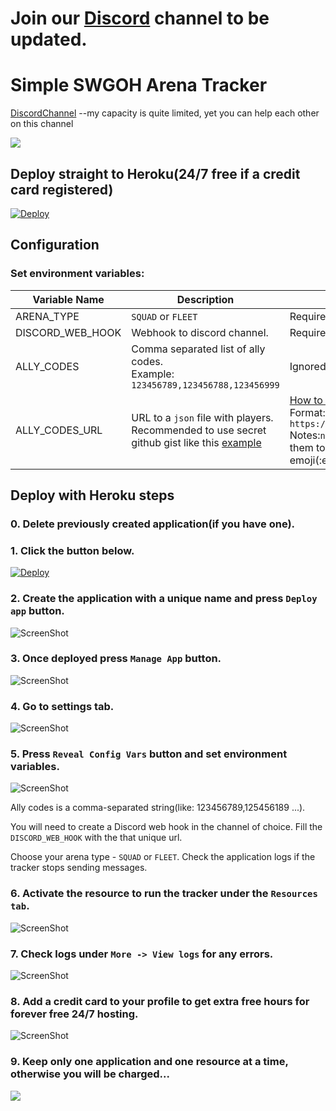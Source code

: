 # Join our [Discord](https://discord.gg/xcjvKPM) channel to be updated.

# Simple SWGOH Arena Tracker
[DiscordChannel](https://discord.gg/xcjvKPM) --my capacity is quite limited, yet you can help each other on this channel

[![](https://c5.patreon.com/external/logo/become_a_patron_button.png)](https://www.patreon.com/fingers0399)

## Deploy straight to Heroku(24/7 free if a credit card registered)

<!-- [![Deploy](https://www.herokucdn.com/deploy/button.svg)](https://dashboard.heroku.com/new?button-url=https%3A%2F%2Fgithub.com%2Ffingers0399%2Fswgoh-arena-tracker&template=https%3A%2F%2Fgithub.com%2Ffingers0399%2Fswgoh-arena-tracker) -->
<!-- [![Deploy](https://www.herokucdn.com/deploy/button.svg)](https://heroku.com/deploy) -->
[![Deploy](https://www.herokucdn.com/deploy/button.svg)](https://dashboard.heroku.com/new?button-url=https%3A%2F%2Fgithub.com%2Ffingers0399%2FccIPD-arena-tracker&template=https%3A%2F%2Fgithub.com%2Ffingers0399%2FccIPD-arena-tracker)



## Configuration

### Set environment variables:

|Variable Name| Description                             | Notes |
|-------------|-----------------------------------------|------ |
|ARENA_TYPE | `SQUAD` or `FLEET`                 | Required(yet `SQUAD` is by default if not set)|
|DISCORD_WEB_HOOK| Webhook to discord channel.|  Required|
|ALLY_CODES | Comma separated list of ally codes.<br/>Example:<br/>`123456789,123456788,123456999`| Ignored if `ALLY_CODES_URL` present|
|ALLY_CODES_URL| URL to a `json` file with players.<br/> Recommended to use secret github gist like this [example](https://gist.github.com/fingers0399/603fc48a5ec43afc9e53ee845e91e042/raw)|[How to find discord id.](https://support.discordapp.com/hc/en-us/articles/206346498-Where-can-I-find-my-User-Server-Message-ID-).<br/>Format: `https://gist.github.com/<user_name>/<gist_id>/raw`<br/>Notes:`name` and `discordId` is not required, just set them to an empty string `""`, `userIcon` is for discord emoji(:emoji_code:)  |Recommended|


## Deploy with Heroku steps
### 0. Delete previously created application(if you have one).

### 1. Click the button below.
<!-- [![Deploy](https://www.herokucdn.com/deploy/button.svg)](https://dashboard.heroku.com/new?button-url=https%3A%2F%2Fgithub.com%2Ffingers0399%2Fswgoh-arena-tracker&template=https%3A%2F%2Fgithub.com%2Ffingers0399%2Fswgoh-arena-tracker)
 -->
<!-- [![Deploy](https://www.herokucdn.com/deploy/button.svg)](https://heroku.com/deploy) -->
[![Deploy](https://www.herokucdn.com/deploy/button.svg)](https://dashboard.heroku.com/new?button-url=https%3A%2F%2Fgithub.com%2Ffingers0399%2FccIPD-arena-tracker&template=https%3A%2F%2Fgithub.com%2Ffingers0399%2FccIPD-arena-tracker)


### 2. Create the application with a unique name and press `Deploy app` button.
![ScreenShot](assets/create-app.png)

### 3. Once deployed press `Manage App` button.
![ScreenShot](assets/app-deployed.png)

### 4. Go to settings tab.
![ScreenShot](assets/go-to-settings-tab.png)

### 5. Press `Reveal Config Vars` button and set environment variables.
![ScreenShot](assets/set-env-variables.png)

Ally codes is a comma-separated string(like: 123456789,125456189 ...).

You will need to create a Discord web hook in the channel of choice.
Fill the `DISCORD_WEB_HOOK` with the that unique url.

Choose your arena type - `SQUAD` or `FLEET`.
Check the application logs if the tracker stops sending messages.

### 6. Activate the resource to run the tracker under the `Resources tab`.
![ScreenShot](assets/activate-worker-resource.png)

### 7. Check logs under `More -> View logs` for any errors.
![ScreenShot](assets/check-logs.png)


### 8. Add a credit card to your profile to get extra free hours for forever free 24/7 hosting.
![ScreenShot](assets/add-credit-card.png)

### 9. Keep only one application and one resource at a time, otherwise you will be charged...

[![](https://c5.patreon.com/external/logo/become_a_patron_button.png)](https://www.patreon.com/fingers0399)
